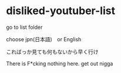 # disliked-youtuber-list

go to list folder

choose jpn(日本語)　or English

こればっか見ても何もないから早く行け

There is F*cking nothing here. get out nigga

